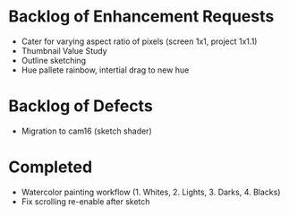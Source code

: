 # Backlog of Enhancement Requests
* Cater for varying aspect ratio of pixels (screen 1x1, project 1x1.1)
* Thumbnail Value Study
* Outline sketching
* Hue pallete rainbow, intertial drag to new hue

# Backlog of Defects
* Migration to cam16 (sketch shader)

# Completed
* Watercolor painting workflow (1. Whites, 2. Lights, 3. Darks, 4. Blacks)
* Fix scrolling re-enable after sketch
